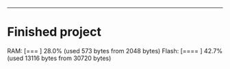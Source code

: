 ---
# Finished project
RAM:   [===       ]  28.0% (used 573 bytes from 2048 bytes)
Flash: [====      ]  42.7% (used 13116 bytes from 30720 bytes)